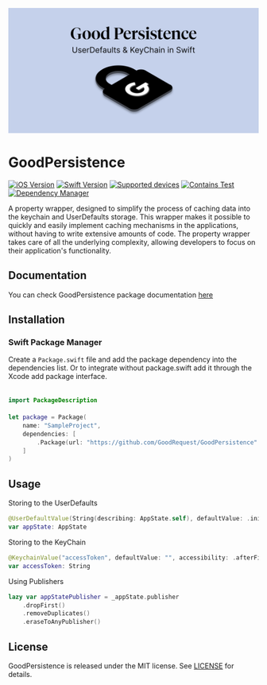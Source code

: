 ![Logo](good-persistence.png)

# GoodPersistence

[![iOS Version](https://img.shields.io/badge/iOS_Version->=_12.0-brightgreen?logo=apple&logoColor=green)]()
[![Swift Version](https://img.shields.io/badge/Swift_Version-5.5-green?logo=swift)](https://docs.swift.org/swift-book/)
[![Supported devices](https://img.shields.io/badge/Supported_Devices-iPhone/iPad-green)]()
[![Contains Test](https://img.shields.io/badge/Tests-YES-blue)]()
[![Dependency Manager](https://img.shields.io/badge/Dependency_Manager-SPM-red)](#swiftpackagemanager)

A property wrapper, designed to simplify the process of caching data into the keychain and UserDefaults storage. 
This wrapper makes it possible to quickly and easily implement caching mechanisms in the applications,
without having to write extensive amounts of code. 
The property wrapper takes care of all the underlying complexity, allowing developers to focus on their application's functionality.

## Documentation
You can check GoodPersistence package documentation [here](https://goodrequest.github.io/GoodPersistence/documentation/goodpersistence/)

## Installation
### Swift Package Manager

Create a `Package.swift` file and add the package dependency into the dependencies list.
Or to integrate without package.swift add it through the Xcode add package interface.

[//]: # (Don't forget to add the version once available)
```swift

import PackageDescription

let package = Package(
    name: "SampleProject",
    dependencies: [
        .Package(url: "https://github.com/GoodRequest/GoodPersistence" from: "addVersion")
    ]
)

```

## Usage

Storing to the UserDefaults
```swift
@UserDefaultValue(String(describing: AppState.self), defaultValue: .initial)
var appState: AppState
```

Storing to the KeyChain
```swift
@KeychainValue("accessToken", defaultValue: "", accessibility: .afterFirstUnlockThisDeviceOnly)
var accessToken: String
```

Using Publishers
```swift
lazy var appStatePublisher = _appState.publisher
    .dropFirst()
    .removeDuplicates()
    .eraseToAnyPublisher()
```

## License
GoodPersistence is released under the MIT license. See [LICENSE](LICENSE.md) for details.
